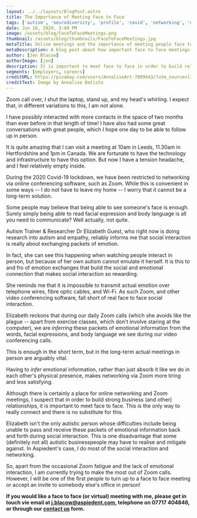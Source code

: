 ```yaml
---
layout: ../../layouts/BlogPost.astro
title: The Importance of Meeting Face to Face
tags: ['autism', 'neurodiversity', 'profile', 'covid', 'networking', 'emotion', 'social media', 'meetings']
date: Jun 10, 2020, 3:49 PM
image: /assets/blog/FaceToFaceMeetings.png
thumbnail: /assets/blog/thumbnails/FaceToFaceMeetings.jpg
metaTitle: Online meetings and the importance of meeting people face to face
metaDescription: A blog post about how important face to face meetings are in building  real business relationships. Online meetings alone are not enough! Meeting face to face involves exchanging information in a way that is impossible via online media.
author: [Jen Blacow]
authorImage: [jen]
description: It is important to meet face to face in order to build relationship. Meeting face to face involves exchanging information in a way that is impossible via online media.
segments: [employers, careers]
creditURL: https://pixabay.com/users/AnnaliseArt-7089643/?utm_source=link-attribution&utm_medium=referral&utm_campaign=image&utm_content=5067140
creditText: Image by Annalise Batista
---
```

Zoom call over, I shut the laptop, stand up, and my head's whirling. I
expect that, in different variations to this, I am not alone.

I have possibly interacted with more contacts in the space of two months
than ever before in that length of time! I have also had some great
conversations with great people, which I hope one day to be able to
follow up in person.

It is quite amazing that I can visit a meeting at 10am in Leeds, 11.30am
in Hertfordshire and 1pm in Canada. We are fortunate to have the
technology and infrastructure to have this option. But now I have a
tension headache, and I feel relatively empty inside.

During the 2020 Covid-19 lockdown, we have been restricted to networking
via online conferencing software, such as Zoom. While this is convenient
in some ways -- I do not have to leave my home -- I worry that it cannot
be a long-term solution.

Some people may believe that being able to see someone's face is enough.
Surely simply being able to read facial expression and body language is
all you need to communicate? Well actually, not quite.

Autism Trainer & Researcher Dr Elizabeth Guest, who right now is doing
research into autism and empathy, reliably informs me that social
interaction is really about exchanging packets of emotion.

In fact, she can see this happening when watching people interact in
person, but because of her own autism cannot emulate it herself. It is
this to and fro of emotion exchanges that build the social and emotional
connection that makes social interaction so rewarding.

She reminds me that it is impossible to transmit actual emotion over
telephone wires, fibre optic cables, and Wi-Fi. As such Zoom, and other
video conferencing software, fall short of real face to face social
interaction.

Elizabeth reckons that during our daily Zoom calls (which she avoids
like the plague -- apart from exercise classes, which don't involve
staring at the computer), we are *inferring* these packets of emotional
information from the words, facial expressions, and body language we see
during our video conferencing calls.

This is enough in the short term, but in the long-term actual meetings
in person are arguably vital.

Having to *infer* emotional information, rather than just absorb it like
we do in each other's physical presence, makes networking via Zoom more
tiring and less satisfying.

Although there is certainly a place for online networking and Zoom
meetings, I suspect that in order to build strong business (and other)
relationships, it is important to meet face to face. This is the only
way to really connect and there is no substitute for this.

Elizabeth isn't the only autistic person whose difficulties include
being unable to pass and receive these packets of emotional information
back and forth during social interaction. This is one disadvantage that
some (definitely not all) autistic businesspeople may have to realise
and mitigate against. In Aspiedent's case, I do most of the social
interaction and networking.

So, apart from the occasional Zoom fatigue and the lack of emotional
interaction, I am currently trying to make the most out of Zoom calls.
However, I will be one of the first people to turn up to a face to face
meeting or accept an invite to somebody else's office in person!

**If you would like a face to face (or virtual) meeting with me, please get in touch vie email at j.blacow@aspiedent.com, telephone on 07717 404846, or through our [contact us](/contact) form.**